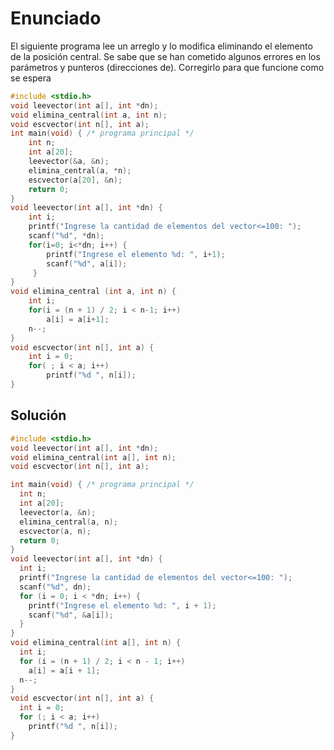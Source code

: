 # Enunciado

El siguiente programa lee un arreglo y lo modifica eliminando el elemento de la posición central. Se sabe
que se han cometido algunos errores en los parámetros y punteros (direcciones de). Corregirlo para que
funcione como se espera

```c
#include <stdio.h>
void leevector(int a[], int *dn);
void elimina_central(int a, int n);
void escvector(int n[], int a);
int main(void) { /* programa principal */
    int n;
    int a[20];
    leevector(&a, &n);
    elimina_central(a, *n);
    escvector(a[20], &n);
    return 0;
}
void leevector(int a[], int *dn) {
    int i;
    printf("Ingrese la cantidad de elementos del vector<=100: ");
    scanf("%d", *dn);
    for(i=0; i<*dn; i++) {
        printf("Ingrese el elemento %d: ", i+1);
        scanf("%d", a[i]);
     }
}
void elimina_central (int a, int n) {
    int i;
    for(i = (n + 1) / 2; i < n-1; i++)
        a[i] = a[i+1];
    n--;
}
void escvector(int n[], int a) {
    int i = 0;
    for( ; i < a; i++)
        printf("%d ", n[i]);
}
```

## Solución

```c
#include <stdio.h>
void leevector(int a[], int *dn);
void elimina_central(int a[], int n);
void escvector(int n[], int a);

int main(void) { /* programa principal */
  int n;
  int a[20];
  leevector(a, &n);
  elimina_central(a, n);
  escvector(a, n);
  return 0;
}
void leevector(int a[], int *dn) {
  int i;
  printf("Ingrese la cantidad de elementos del vector<=100: ");
  scanf("%d", dn);
  for (i = 0; i < *dn; i++) {
    printf("Ingrese el elemento %d: ", i + 1);
    scanf("%d", &a[i]);
  }
}
void elimina_central(int a[], int n) {
  int i;
  for (i = (n + 1) / 2; i < n - 1; i++)
    a[i] = a[i + 1];
  n--;
}
void escvector(int n[], int a) {
  int i = 0;
  for (; i < a; i++)
    printf("%d ", n[i]);
}
```
